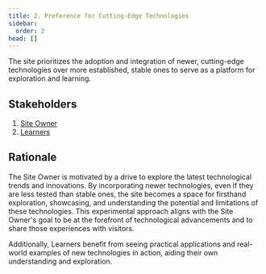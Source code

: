 ```yaml
---
title: 2. Preference for Cutting-Edge Technologies
sidebar:
  order: 2
head: []
---
```


The site prioritizes the adoption and integration of newer, cutting-edge technologies over more established, stable ones to serve as a platform for exploration and learning.

## Stakeholders

1. [Site Owner](../../stakeholders/owner/)
2. [Learners](../../stakeholders/learners/)

## Rationale

The Site Owner is motivated by a drive to explore the latest technological trends and innovations.
By incorporating newer technologies, even if they are less tested than stable ones, the site becomes a space for firsthand exploration, showcasing, and understanding the potential and limitations of these technologies.
This experimental approach aligns with the Site Owner's goal to be at the forefront of technological advancements and to share those experiences with visitors.

Additionally, Learners benefit from seeing practical applications and real-world examples of new technologies in action, aiding their own understanding and exploration.
